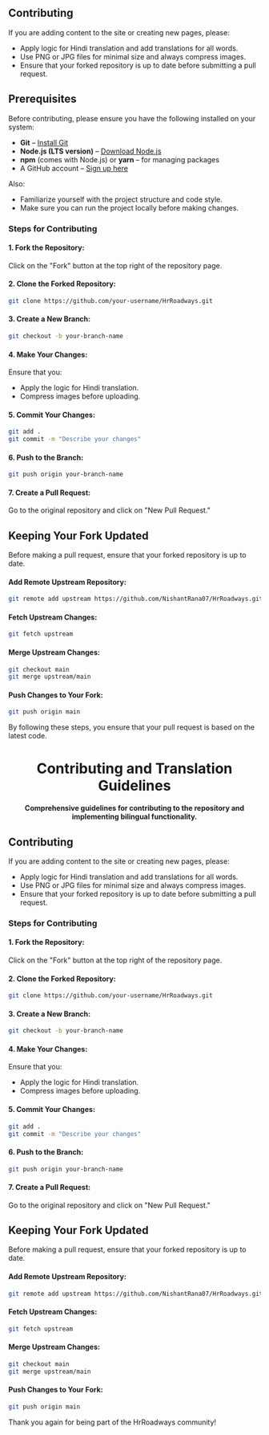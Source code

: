 ## Contributing

If you are adding content to the site or creating new pages, please:
- Apply logic for Hindi translation and add translations for all words.
- Use PNG or JPG files for minimal size and always compress images.
- Ensure that your forked repository is up to date before submitting a pull request.

## Prerequisites

Before contributing, please ensure you have the following installed on your system:

- **Git** – [Install Git](https://git-scm.com/book/en/v2/Getting-Started-Installing-Git)
- **Node.js (LTS version)** – [Download Node.js](https://nodejs.org/)
- **npm** (comes with Node.js) or **yarn** – for managing packages
- A GitHub account – [Sign up here](https://github.com/join)

Also:
- Familiarize yourself with the project structure and code style.
- Make sure you can run the project locally before making changes.

### Steps for Contributing

#### 1. Fork the Repository:
Click on the "Fork" button at the top right of the repository page.

#### 2. Clone the Forked Repository:
```bash
git clone https://github.com/your-username/HrRoadways.git
```

#### 3. Create a New Branch:
```bash
git checkout -b your-branch-name
```

#### 4. Make Your Changes:
Ensure that you:
- Apply the logic for Hindi translation.
- Compress images before uploading.

#### 5. Commit Your Changes:
```bash
git add .
git commit -m "Describe your changes"
```

#### 6. Push to the Branch:
```bash
git push origin your-branch-name
```

#### 7. Create a Pull Request:
Go to the original repository and click on "New Pull Request."

## Keeping Your Fork Updated

Before making a pull request, ensure that your forked repository is up to date.

#### Add Remote Upstream Repository:
```bash
git remote add upstream https://github.com/NishantRana07/HrRoadways.git
```

#### Fetch Upstream Changes:
```bash
git fetch upstream
```

#### Merge Upstream Changes:
```bash
git checkout main
git merge upstream/main
```

#### Push Changes to Your Fork:
```bash
git push origin main
```

By following these steps, you ensure that your pull request is based on the latest code.


<h1 align="center">Contributing and Translation Guidelines</h1>
<h4 align="center">
  Comprehensive guidelines for contributing to the repository and implementing bilingual functionality.
</h4>

## Contributing

If you are adding content to the site or creating new pages, please:
- Apply logic for Hindi translation and add translations for all words.
- Use PNG or JPG files for minimal size and always compress images.
- Ensure that your forked repository is up to date before submitting a pull request.

### Steps for Contributing

#### 1. Fork the Repository:
Click on the "Fork" button at the top right of the repository page.

#### 2. Clone the Forked Repository:
```bash
git clone https://github.com/your-username/HrRoadways.git
```

#### 3. Create a New Branch:
```bash
git checkout -b your-branch-name
```

#### 4. Make Your Changes:
Ensure that you:
- Apply the logic for Hindi translation.
- Compress images before uploading.

#### 5. Commit Your Changes:
```bash
git add .
git commit -m "Describe your changes"
```

#### 6. Push to the Branch:
```bash
git push origin your-branch-name
```

#### 7. Create a Pull Request:
Go to the original repository and click on "New Pull Request."

## Keeping Your Fork Updated

Before making a pull request, ensure that your forked repository is up to date.

#### Add Remote Upstream Repository:
```bash
git remote add upstream https://github.com/NishantRana07/HrRoadways.git
```

#### Fetch Upstream Changes:
```bash
git fetch upstream
```

#### Merge Upstream Changes:
```bash
git checkout main
git merge upstream/main
```

#### Push Changes to Your Fork:
```bash
git push origin main
```

Thank you again for being part of the HrRoadways community!